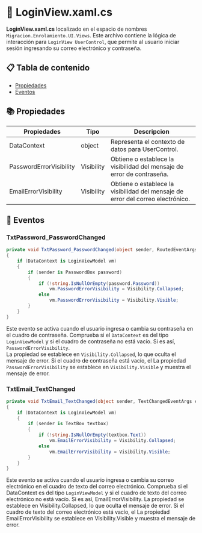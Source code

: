 # 📁 LoginView.xaml.cs

**LoginView.xaml.cs** localizado en el espacio de nombres  `Migracion.Enrolamiento.UI.Views`. Este archivo contiene la lógica de interacción para `LoginView UserControl`, que permite al usuario iniciar sesión ingresando su correo electrónico y contraseña.

## 📋 Tabla de contenido

- [Propiedades](#properties)
- [Eventos](#events)

## 📚 Propiedades

| Propiedades              | Tipo         | Descripcion                                      |
|--------------------------|---------------|--------------------------------------------------|
| DataContext              | object        | Representa el contexto de datos para UserControl. |
| PasswordErrorVisibility  | Visibility    | Obtiene o establece la visibilidad del mensaje de error de contraseña. |
| EmailErrorVisibility     | Visibility    | Obtiene o establece la visibilidad del mensaje de error del correo electrónico. |

## 🎉 Eventos

### TxtPassword_PasswordChanged

```csharp
private void TxtPassword_PasswordChanged(object sender, RoutedEventArgs e)
{
    if (DataContext is LoginViewModel vm)
    {
        if (sender is PasswordBox password)
        {
            if (!string.IsNullOrEmpty(password.Password))
                vm.PasswordErrorVisibility = Visibility.Collapsed;
            else
                vm.PasswordErrorVisibility = Visibility.Visible;
        }
    }
}
```

Este evento se activa cuando el usuario ingresa o cambia su contraseña en el cuadro de contraseña. 
Comprueba si el `DataContext` es del tipo `LoginViewModel` y si el cuadro de contraseña no está vacío. Si es así, `PasswordErrorVisibility`.  
La propiedad se establece en `Visibility.Collapsed`, lo que oculta el mensaje de error. Si el cuadro de contraseña está vacío, 
el La propiedad `PasswordErrorVisibility` se establece en `Visibility.Visible` y muestra el mensaje de error.

### TxtEmail_TextChanged

```csharp
private void TxtEmail_TextChanged(object sender, TextChangedEventArgs e)
{
    if (DataContext is LoginViewModel vm)
    {
        if (sender is TextBox textbox)
        {
            if (!string.IsNullOrEmpty(textbox.Text))
                vm.EmailErrorVisibility = Visibility.Collapsed;
            else
                vm.EmailErrorVisibility = Visibility.Visible;
        }
    }
}
```
Este evento se activa cuando el usuario ingresa o cambia su correo electrónico en el cuadro de texto del correo electrónico. 
Comprueba si el DataContext es del tipo `LoginViewModel` y si el cuadro de texto del correo electrónico no está vacío. Si es así, EmailErrorVisibility. La propiedad se establece en Visibility.Collapsed, lo que oculta el mensaje de error. Si el cuadro de texto del correo electrónico está vacío, el La propiedad EmailErrorVisibility se establece en Visibility.Visible y muestra el mensaje de error.
